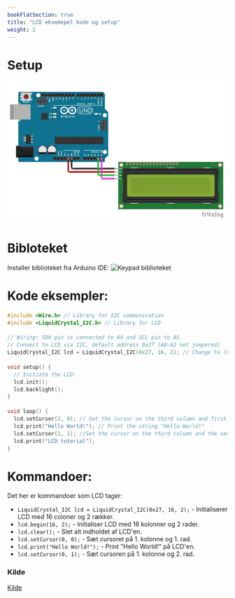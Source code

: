 ```yaml
---
bookFlatSection: true
title: "LCD eksemepel kode og setup"
weight: 2
---
```



# Setup
![Keypad](/static/lcd-wire.jpg)



# Bibloteket
Installer biblioteket fra Arduino IDE:
![Keypad biblioteket](/static/lcd-lib.jpg)


# Kode eksempler:
```cpp
#include <Wire.h> // Library for I2C communication
#include <LiquidCrystal_I2C.h> // Library for LCD

// Wiring: SDA pin is connected to A4 and SCL pin to A5.
// Connect to LCD via I2C, default address 0x27 (A0-A2 not jumpered)
LiquidCrystal_I2C lcd = LiquidCrystal_I2C(0x27, 16, 2); // Change to (0x27,20,4) for 20x4 LCD.

void setup() {
  // Initiate the LCD:
  lcd.init();
  lcd.backlight();
}

void loop() {
  lcd.setCursor(2, 0); // Set the cursor on the third column and first row.
  lcd.print("Hello World!"); // Print the string "Hello World!"
  lcd.setCursor(2, 1); //Set the cursor on the third column and the second row (counting starts at 0!).
  lcd.print("LCD tutorial");
}
```

# Kommandoer:
Det her er kommandoer som LCD tager:
- `LiquidCrystal_I2C lcd = LiquidCrystal_I2C(0x27, 16, 2);` - Initialiserer LCD med 16 coloner og 2 rækker.
- `lcd.begin(16, 2);` - Initialiser LCD med 16 kolonner og 2 rader.
- `lcd.clear();` - Slet alt indholdet af LCD'en.
- `lcd.setCursor(0, 0);` - Sæt cursoret på 1. kolonne og 1. rad.
- `lcd.print("Hello World!");` - Print "Hello World!" på LCD'en.
- `lcd.setCursor(0, 1);` - Sæt cursoren på 1. kolonne og 2. rad.


### Kilde
[Kilde](https://www.makerguides.com/character-i2c-lcd-arduino-tutorial/)